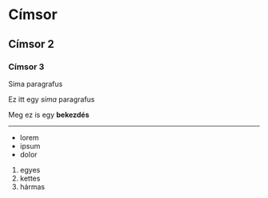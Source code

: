 # Címsor
## Címsor 2
### Címsor 3

Sima paragrafus

Ez itt egy *sima* paragrafus 

Meg ez is egy **bekezdés**

---

- lorem
- ipsum
- dolor

1. egyes
2. kettes
3. hármas
